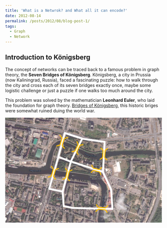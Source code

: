 ```yaml
---
title: 'What is a Netwrok? and What all it can encode?'
date: 2012-08-14
permalink: /posts/2012/08/blog-post-1/
tags:
  - Graph
  - Network
---
```


## Introduction to Königsberg

The concept of networks can be traced back to a famous problem in graph theory, the **Seven Bridges of Königsberg**. Königsberg, a city in Prussia (now Kaliningrad, Russia), faced a fascinating puzzle: how to walk through the city and cross each of its seven bridges exactly once, maybe some logistic challenge or just a puzzle if one walks too much around the city. 

This problem was solved by the mathematician **Leonhard Euler**, who laid the foundation for graph theory. [Bridges of Königsberg](https://en.wikipedia.org/wiki/Seven_Bridges_of_K%C3%B6nigsberg#:~:text=Two%20of%20the%20seven%20original,one%20was%20rebuilt%20in%201935), this historic briges were somewhat ruined duing the world war.

![Seven Bridges of Königsberg](../images/7-bridges-of-Konigsberg-Map.png)


<!-- This is a sample blog post. Lorem ipsum I can't remember the rest of lorem ipsum and don't have an internet connection right now. Testing testing testing this blog post. Blog posts are cool.

Headings are cool
======

You can have many headings
======

Aren't headings cool?
------ -->